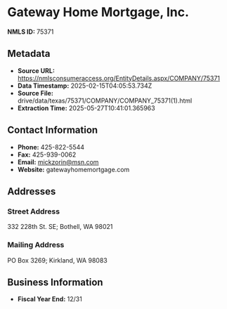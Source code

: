 # Gateway Home Mortgage, Inc.

**NMLS ID:** 75371

## Metadata
- **Source URL:** https://nmlsconsumeraccess.org/EntityDetails.aspx/COMPANY/75371
- **Data Timestamp:** 2025-02-15T04:05:53.734Z
- **Source File:** drive/data/texas/75371/COMPANY/COMPANY_75371(1).html
- **Extraction Time:** 2025-05-27T10:41:01.365963

## Contact Information
- **Phone:** 425-822-5544
- **Fax:** 425-939-0062
- **Email:** mickzorin@msn.com
- **Website:** gatewayhomemortgage.com

## Addresses
### Street Address
332 228th St. SE; Bothell, WA 98021

### Mailing Address
PO Box 3269; Kirkland, WA 98083

## Business Information
- **Fiscal Year End:** 12/31

